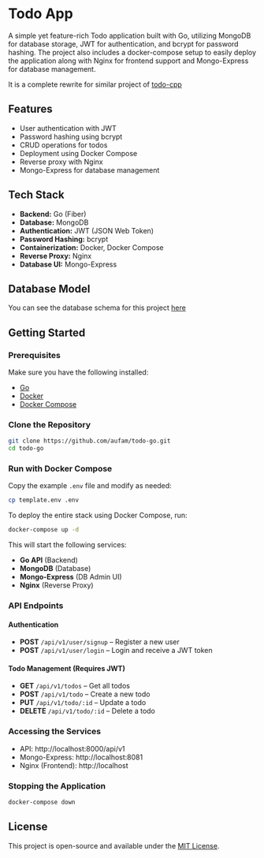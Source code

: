 # Todo App
A simple yet feature-rich Todo application built with Go,
utilizing MongoDB for database storage, JWT for authentication, and bcrypt for password hashing.
The project also includes a docker-compose setup to easily deploy the application along with Nginx for frontend support
and Mongo-Express for database management.

It is a complete rewrite for similar project of [todo-cpp](https://github.com/aufam/todo)

## Features
- User authentication with JWT
- Password hashing using bcrypt
- CRUD operations for todos
- Deployment using Docker Compose
- Reverse proxy with Nginx
- Mongo-Express for database management

## Tech Stack
- **Backend:** Go (Fiber)
- **Database:** MongoDB
- **Authentication:** JWT (JSON Web Token)
- **Password Hashing:** bcrypt
- **Containerization:** Docker, Docker Compose
- **Reverse Proxy:** Nginx
- **Database UI:** Mongo-Express

## Database Model
You can see the database schema for this project [here](https://dbdiagram.io/d/Todo-66fa2a8af9b1444815d8a247)

## Getting Started
### Prerequisites
Make sure you have the following installed:
- [Go](https://go.dev/dl/)
- [Docker](https://www.docker.com/get-started)
- [Docker Compose](https://docs.docker.com/compose/install/)

### Clone the Repository
```bash
git clone https://github.com/aufam/todo-go.git
cd todo-go
```

### Run with Docker Compose
Copy the example `.env` file and modify as needed:
```bash
cp template.env .env
```
To deploy the entire stack using Docker Compose, run:
```bash
docker-compose up -d
```
This will start the following services:
- **Go API** (Backend)
- **MongoDB** (Database)
- **Mongo-Express** (DB Admin UI)
- **Nginx** (Reverse Proxy)

### API Endpoints
#### Authentication
- **POST** `/api/v1/user/signup` – Register a new user
- **POST** `/api/v1/user/login` – Login and receive a JWT token

#### Todo Management (Requires JWT)
- **GET** `/api/v1/todos` – Get all todos
- **POST** `/api/v1/todo` – Create a new todo
- **PUT** `/api/v1/todo/:id` – Update a todo
- **DELETE** `/api/v1/todo/:id` – Delete a todo

### Accessing the Services
- API: http://localhost:8000/api/v1
- Mongo-Express: http://localhost:8081
- Nginx (Frontend): http://localhost

### Stopping the Application
```bash
docker-compose down
```

## License
This project is open-source and available under the [MIT License](LICENSE).

